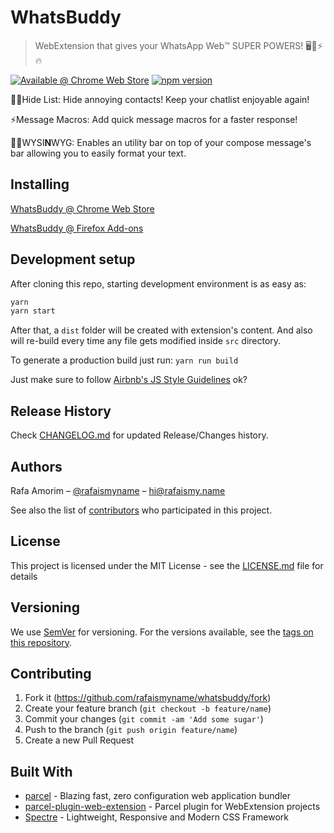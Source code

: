 # WhatsBuddy
> WebExtension that gives your WhatsApp Web™️ SUPER POWERS! 🖥💬⚡️🔥

[![Available @ Chrome Web Store](https://developer.chrome.com/webstore/images/ChromeWebStore_BadgeWBorder_v2_206x58.png)](https://chrome.google.com/webstore/detail/wabuddy/kpakemodngdilkffhnfofaggnfgclgao)
[![npm version](https://badge.fury.io/js/whatsbuddy.svg)](https://badge.fury.io/js/whatsbuddy)

🤘🏼Hide List: Hide annoying contacts! Keep your chatlist enjoyable again!

⚡️Message Macros: Add quick message macros for a faster response!

👸🏼WYSI**N**WYG: Enables an utility bar on top of your compose message's bar allowing you to easily format your text.

## Installing

[WhatsBuddy @ Chrome Web Store](https://chrome.google.com/webstore/detail/wabuddy/kpakemodngdilkffhnfofaggnfgclgao)

[WhatsBuddy @ Firefox Add-ons](https://addons.mozilla.org/en-US/firefox/addon/whatsbuddy/)

## Development setup

After cloning this repo, starting development environment is as easy as:

```sh
yarn
yarn start
```

After that, a `dist` folder will be created with extension's content. And also will re-build every time any file gets modified inside `src` directory.

To generate a production build just run: `yarn run build`

Just make sure to follow [Airbnb's JS Style Guidelines](https://github.com/airbnb/javascript) ok?

## Release History

Check [CHANGELOG.md](https://github.com/rafaismyname/whatsbuddy/blob/master/CHANGELOG.md) for updated Release/Changes history.

## Authors

Rafa Amorim – [@rafaismyname](https://github.com/rafaismyname) – hi@rafaismy.name

See also the list of [contributors](https://github.com/rafaismyname/whatsbuddy/contributors) who participated in this project.

## License

This project is licensed under the MIT License - see the [LICENSE.md](https://github.com/rafaismyname/whatsbuddy/blob/master/LICENSE.md)  file for details

## Versioning

We use [SemVer](http://semver.org/) for versioning. For the versions available, see the [tags on this repository](https://github.com/rafaismyname/whatsbuddy/tags).

## Contributing

1. Fork it (<https://github.com/rafaismyname/whatsbuddy/fork>)
2. Create your feature branch (`git checkout -b feature/name`)
3. Commit your changes (`git commit -am 'Add some sugar'`)
4. Push to the branch (`git push origin feature/name`)
5. Create a new Pull Request

## Built With

-   [parcel](https://github.com/parcel-bundler/parcel) - Blazing fast, zero configuration web application bundler
-   [parcel-plugin-web-extension](https://github.com/kevincharm/parcel-plugin-web-extension)  - Parcel plugin for WebExtension projects
-   [Spectre](https://github.com/picturepan2/spectre)  - Lightweight, Responsive and Modern CSS Framework
